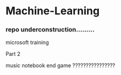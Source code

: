 # Machine-Learning

### repo underconstruction.........
microsoft training


Part 2

music notebook
 end game
????????????????
